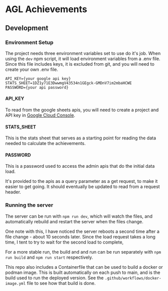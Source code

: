 # AGL Achievements

## Development

### Environment Setup

The project needs three environment variables set to use do it's job. When using the `dev` npm script, 
it will load environment variables from a .env file. Since this file includes keys, it is excluded from git, and you will need to create your own .env file. 

```.env
API_KEY={your google api key}
STATS_SHEET=1DZ1y71E3DwwmgV43534n1GEgck-GMDnV7im2mbaHCWE
PASSWORD={your api password}
```

#### API_KEY
To read from the google sheets apis, you will need to create a project and API key in [Google Cloud Console](https://console.cloud.google.com/apis/credentials).

#### STATS_SHEET
This is the stats sheet that serves as a starting point for reading the data needed to calculate the achievements.

#### PASSWORD
This is a password used to access the admin apis that do the initial data load. 

It's provided to the apis as a query parameter as a get request, to make it easier to get going. It should eventually be updated to read from a request header.

### Running the server

The server can be run with `npm run dev`, which will watch the files, and automatically rebuild and restart the server when the files change. 

One note with this, I have noticed the server reboots a second time after a file change - about 10 seconds later. Since the load request takes a long time, I tent to try to wait for the second load to complete, 

For a more stable run, the build and and run can be run separately with `npm run build` and `npm run start` respectively.

This repo also includes a Containerfile that can be used to build a docker or podman image. This is built automatically on each push to main, and is the build used to run the deployed version. See the `.github/workflows/docker-image.yml` file to see how that build is done. 
